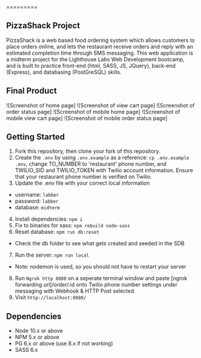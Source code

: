 =========

## PizzaShack Project

PizzaShack is a web based food ordering system which allows customers to place orders online, and lets the restaurant receive orders and reply with an estimated completion time through SMS messaging. This web application is a midterm project for the Lighthouse Labs Web Development bootcamp, and is built to practice front-end (html, SASS, JS, JQuery), back-end (Express), and databasing (PostGreSQL) skills.


## Final Product
![Screenshot of home page]
![Screenshot of view cart page]
![Screenshot of order status page]
![Screenshot of mobile home page]
![Screenshot of mobile view cart page]
![Screenshot of mobile order status page]

## Getting Started

1. Fork this repository, then clone your fork of this repository.
2. Create the `.env` by using `.env.example` as a reference: `cp .env.example .env`, change TO_NUMBER to 'restaurant' phone number, and TWILIO_SID and TWILIO_TOKEN with Twilio account information. Ensure that your restaurant phone number is verified on Twilio.
3. Update the .env file with your correct local information 
  - username: `labber` 
  - password: `labber` 
  - database: `midterm`
4. Install dependencies: `npm i`
5. Fix to binaries for sass: `npm rebuild node-sass`
6. Reset database: `npm run db:reset`
  - Check the db folder to see what gets created and seeded in the SDB
7. Run the server: `npm run local`
  - Note: nodemon is used, so you should not have to restart your server
8. Run `Ngrok http 8080` on a seperate terminal window and paste [ngrok forwarding url]/order/:id onto Twilio phone number settings under messaging with Webhook & HTTP Post selected
9. Visit `http://localhost:8080/`


## Dependencies

- Node 10.x or above
- NPM 5.x or above
- PG 6.x or above (use 8.x if not working)
- SASS 6.x

